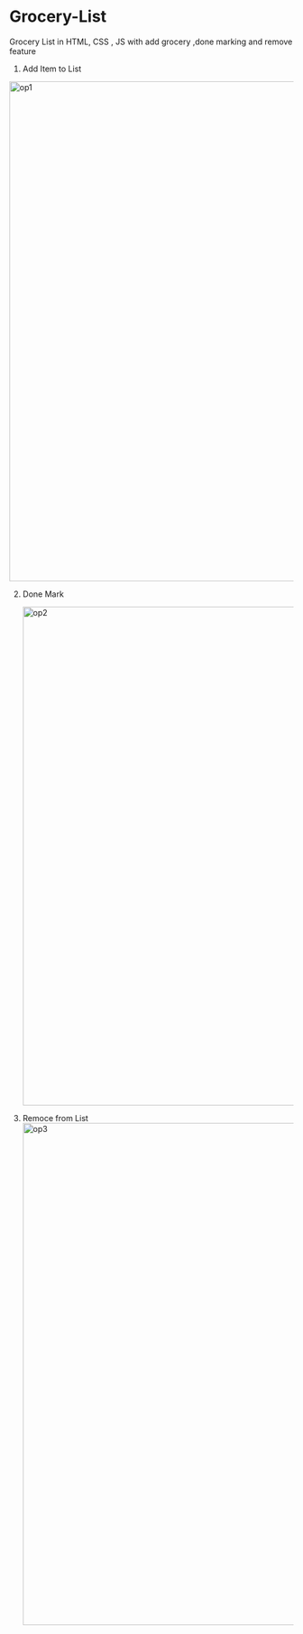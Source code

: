 # Grocery-List
Grocery List in HTML, CSS , JS with add grocery ,done marking and remove feature
1) Add Item to List
<img width="886" alt="op1" src="https://github.com/RohanSakpal/Grocery-List/assets/61617566/225a3ac2-e81f-401b-9111-d32ffdd97e8c">

2) Done Mark
   
   <img width="884" alt="op2" src="https://github.com/RohanSakpal/Grocery-List/assets/61617566/8393a91c-2201-4c66-9059-d487d748dc16">

3) Remoce from List
   <img width="890" alt="op3" src="https://github.com/RohanSakpal/Grocery-List/assets/61617566/0450c65e-6ea2-4b0e-886f-c70fa153e6ae">

